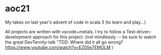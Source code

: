 # aoc21
My takes on last year's advent of code in scala 3 (to learn and play...)

All projects are written with vscode+metals.
I try to follow a Test-driven-development approach for this project.
(not mindlessly -- be sure to watch the great DevTernity-talk "TDD: Where did it all go wrong? https://www.youtube.com/watch?v=EZ05e7EMOLM )

